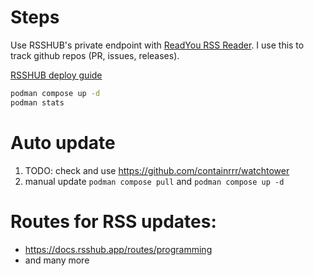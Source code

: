 # Steps

Use RSSHUB's private endpoint with [ReadYou RSS Reader](https://t.me/ReadYouApp). I use this to track github repos (PR, issues, releases).

[RSSHUB deploy guide](https://docs.rsshub.app/deploy/) 

```sh
podman compose up -d
podman stats
```

# Auto update

1. TODO: check and use https://github.com/containrrr/watchtower
2. manual update `podman compose pull` and `podman compose up -d`

# Routes for RSS updates:

- https://docs.rsshub.app/routes/programming
- and many more
